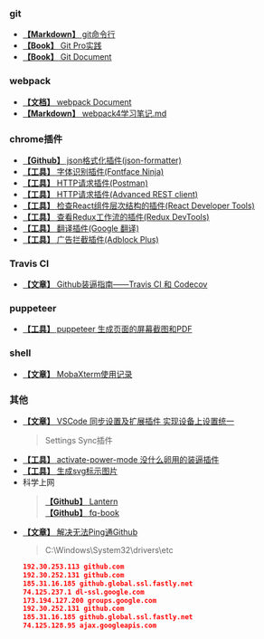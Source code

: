 <!--
 * @Author: HerryLo
 * @Date: 2021-02-20 11:20:59
 * @LastEditTime: 2021-02-20 14:07:17
 * @LastEditors: EastSummer
 * @Description: 
-->
### git
* [**【Markdown】** git命令行](./git.md)
* [**【Book】** Git Pro实践](http://iissnan.com/progit/)
* [**【Book】** Git Document](https://git-scm.com/book/zh/v2/%E8%B5%B7%E6%AD%A5-%E5%85%B3%E4%BA%8E%E7%89%88%E6%9C%AC%E6%8E%A7%E5%88%B6)

### webpack
* [**【文档】** webpack Document](https://doc.webpack-china.org/concepts/)
* [**【Markdown】** webpack4学习笔记.md](./webpack4学习笔记.md)

### chrome插件
* [**【Github】** json格式化插件(json-formatter)](https://github.com/callumlocke/json-formatter)
* [**【工具】** 字体识别插件(Fontface Ninja)](https://www.fontface.ninja/)
* [**【工具】** HTTP请求插件(Postman)](https://www.getpostman.com/)
* [**【工具】** HTTP请求插件(Advanced REST client)](https://install.advancedrestclient.com)
* [**【工具】** 检查React组件层次结构的插件(React Developer Tools)](https://github.com/facebook/react-devtools)
* [**【工具】** 查看Redux工作流的插件(Redux DevTools)](https://github.com/reduxjs/redux-devtools)
* [**【工具】** 翻译插件(Google 翻译)](https://chrome.google.com/webstore/detail/google-translate/aapbdbdomjkkjkaonfhkkikfgjllcleb)
* [**【工具】** 广告拦截插件(Adblock Plus)](https://adblockplus.org)

### Travis CI
* [**【文章】** Github装逼指南——Travis CI 和 Codecov](https://segmentfault.com/a/1190000004415437)

### puppeteer
* [**【工具】** puppeteer 生成页面的屏幕截图和PDF](https://pptr.dev/)

### shell
* [**【文章】** MobaXterm使用记录](https://zph-programmer.github.io/docs/linux/01-mobaXterm%E4%BD%BF%E7%94%A8%E8%AE%B0%E5%BD%95.html)

### 其他

* [**【文章】** VSCode 同步设置及扩展插件 实现设备上设置统一](https://www.cnblogs.com/kenz520/p/7416836.html)
  > Settings Sync插件
* [**【工具】** activate-power-mode 没什么卵用的装逼插件](https://atom.io/packages/activate-power-mode)
* [**【工具】** 生成svg标示图片](https://shields.io/#/)
* 科学上网
  > [**【Github】** Lantern](https://github.com/getlantern/lantern)  
  > [**【Github】** fq-book](https://github.com/loremwalker/fq-book)
* [**【文章】** 解决无法Ping通Github](https://yq.aliyun.com/ziliao/556555)
  > C:\Windows\System32\drivers\etc
  ```json
  192.30.253.113 github.com
  192.30.252.131 github.com
  185.31.16.185 github.global.ssl.fastly.net
  74.125.237.1 dl-ssl.google.com
  173.194.127.200 groups.google.com
  192.30.252.131 github.com
  185.31.16.185 github.global.ssl.fastly.net
  74.125.128.95 ajax.googleapis.com
  ```
